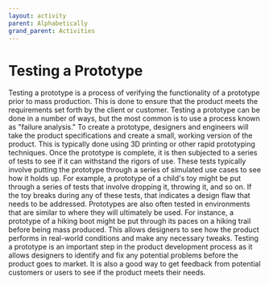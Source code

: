 ```yaml
---
layout: activity
parent: Alphabetically
grand_parent: Activities
---
```


# Testing a Prototype
Testing a prototype is a process of verifying the functionality of a prototype prior to mass production. This is done to ensure that the product meets the requirements set forth by the client or customer. Testing a prototype can be done in a number of ways, but the most common is to use a process known as "failure analysis." To create a prototype, designers and engineers will take the product specifications and create a small, working version of the product. This is typically done using 3D printing or other rapid prototyping techniques. Once the prototype is complete, it is then subjected to a series of tests to see if it can withstand the rigors of use. These tests typically involve putting the prototype through a series of simulated use cases to see how it holds up. For example, a prototype of a child's toy might be put through a series of tests that involve dropping it, throwing it, and so on. If the toy breaks during any of these tests, that indicates a design flaw that needs to be addressed. Prototypes are also often tested in environments that are similar to where they will ultimately be used. For instance, a prototype of a hiking boot might be put through its paces on a hiking trail before being mass produced. This allows designers to see how the product performs in real-world conditions and make any necessary tweaks. Testing a prototype is an important step in the product development process as it allows designers to identify and fix any potential problems before the product goes to market. It is also a good way to get feedback from potential customers or users to see if the product meets their needs.